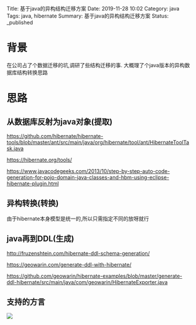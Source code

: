 Title: 基于java的异构结构迁移方案
Date: 2019-11-28 10:02
Category: java
Tags: java, hibernate
Summary: 基于java的异构结构迁移方案
Status: _published

# 背景

在公司占了个数据迁移的坑,调研了些结构迁移的事. 大概理了个java版本的异构数据库结构转换思路


# 思路


## 从数据库反射为java对象(提取)

https://github.com/hibernate/hibernate-tools/blob/master/ant/src/main/java/org/hibernate/tool/ant/HibernateToolTask.java

https://hibernate.org/tools/

https://www.javacodegeeks.com/2013/10/step-by-step-auto-code-generation-for-pojo-domain-java-classes-and-hbm-using-eclipse-hibernate-plugin.html

## 异构转换(转换)

由于hibernate本身模型是统一的,所以只需指定不同的放呀就行

## java再到DDL(生成)

http://fruzenshtein.com/hibernate-ddl-schema-generation/

https://geowarin.com/generate-ddl-with-hibernate/


https://github.com/geowarin/hibernate-examples/blob/master/generate-ddl-hibernate/src/main/java/com/geowarin/HibernateExporter.java

## 支持的方言

![](/docs/blog/static/15749338251165.jpg)


